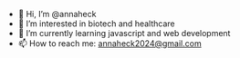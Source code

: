 - 👋 Hi, I’m @annaheck
- 👀 I’m interested in biotech and healthcare
- 🌱 I’m currently learning javascript and web development
- 📫 How to reach me: annaheck2024@gmail.com

<!---
annaheck/annaheck is a ✨ special ✨ repository because its `README.md` (this file) appears on your GitHub profile.
You can click the Preview link to take a look at your changes.
--->
